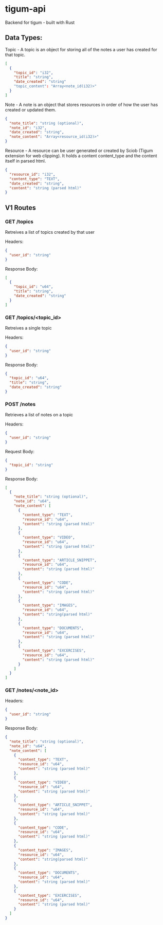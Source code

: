 # tigum-api

Backend for tigum - built with Rust

## Data Types:

Topic - A topic is an object for storing all of the notes a user has created for that topic.

```json
[
  {
    "topic_id": "i32",
    "title": "string",
    "date_created": "string"
    "topic_content": "Array<note_id(i32)>"
  }
]
```

Note - A note is an object that stores resources in order of how the user has created or updated them.

```json
{
  "note_title": "string (optional)",
  "note_id": "i32",
  "date_created": "string",
  "note_content": "Array<resource_id(i32)>"
}
```

Resource - A resource can be user generated or created by Sciob (Tigum extension for web clipping). It holds a content content_type and the content itself in parsed html.

```json
{
  "resource_id": "i32",
  "content_type": "TEXT",
  "date_created": "string",
  "content": "string (parsed html)"
}
```

## V1 Routes

### GET /topics

Retreives a list of topics created by that user

Headers:

```json
{
  "user_id": "string"
}
```

Response Body:

```json
[
  {
    "topic_id": "u64",
    "title": "string",
    "date_created": "string"
  }
]
```

### GET /topics/<topic_id>

Retreives a single topic

Headers:

```json
{
  "user_id": "string"
}
```

Response Body:

```json
{
  "topic_id": "u64",
  "title": "string",
  "date_created": "string"
}
```

### POST /notes

Retrieves a list of notes on a topic

Headers:

```json
{
  "user_id": "string"
}
```

Request Body:

```json
{
  "topic_id": "string"
}
```

Response Body:

```json
[
  {
    "note_title": "string (optional)",
    "note_id": "u64",
    "note_content": [
      {
        "content_type": "TEXT",
        "resource_id": "u64",
        "content": "string (parsed html)"
      },
      {
        "content_type": "VIDEO",
        "resource_id": "u64",
        "content": "string (parsed html)"
      },
      {
        "content_type": "ARTICLE_SNIPPET",
        "resource_id": "u64",
        "content": "string (parsed html)"
      },
      {
        "content_type": "CODE",
        "resource_id": "u64",
        "content": "string (parsed html)"
      },
      {
        "content_type": "IMAGES",
        "resource_id": "u64",
        "content": "string(parsed html)"
      },
      {
        "content_type": "DOCUMENTS",
        "resource_id": "u64",
        "content": "string (parsed html)"
      },
      {
        "content_type": "EXCERCISES",
        "resource_id": "u64",
        "content": "string (parsed html)"
      }
    ]
  }
]
```

### GET /notes/<note_id>

Headers:

```json
{
  "user_id": "string"
}
```

Response Body:

```json
{
  "note_title": "string (optional)",
  "note_id": "u64",
  "note_content": [
    {
      "content_type": "TEXT",
      "resource_id": "u64",
      "content": "string (parsed html)"
    },
    {
      "content_type": "VIDEO",
      "resource_id": "u64",
      "content": "string (parsed html)"
    },
    {
      "content_type": "ARTICLE_SNIPPET",
      "resource_id": "u64",
      "content": "string (parsed html)"
    },
    {
      "content_type": "CODE",
      "resource_id": "u64",
      "content": "string (parsed html)"
    },
    {
      "content_type": "IMAGES",
      "resource_id": "u64",
      "content": "string(parsed html)"
    },
    {
      "content_type": "DOCUMENTS",
      "resource_id": "u64",
      "content": "string (parsed html)"
    },
    {
      "content_type": "EXCERCISES",
      "resource_id": "u64",
      "content": "string (parsed html)"
    }
  ]
}
```
